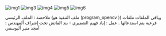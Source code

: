 ![img1](https://github.com/EyadAlshamiri/Image_Processing/assets/151565255/daaf4f84-fc7f-48a6-986f-73db7b1fe2d6)
![img3](https://github.com/EyadAlshamiri/Image_Processing/assets/151565255/8fb93805-5f56-41b1-a518-128c949912a1)
![img4](https://github.com/EyadAlshamiri/Image_Processing/assets/151565255/7aa1206a-bfcd-4e61-b763-1a26e40b260f)
![img5](https://github.com/EyadAlshamiri/Image_Processing/assets/151565255/1a2aa899-76bd-469a-b8b3-ec2122d3dd66)
![img6](https://github.com/EyadAlshamiri/Image_Processing/assets/151565255/95697504-3771-46c8-9dfc-b5e5d5489b0a)

ملاحضة : الملف الرئيسي (ملف التنفيذ هو (program_opencv )) وباقي الملفات ملفات فرعية يتم استدعائها .
عمل : إياد فهيم الشميري - بند الفاتش 
تحت إشراف ألمهندس : أمجد منير أليوسفي  
